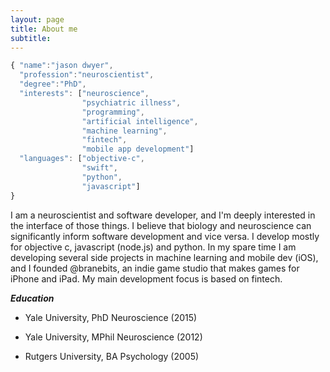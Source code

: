 ```yaml
---
layout: page
title: About me
subtitle: 
---
```


```javascript
{ "name":"jason dwyer",
  "profession":"neuroscientist",
  "degree":"PhD",
  "interests": ["neuroscience",
                "psychiatric illness",
                "programming", 
                "artificial intelligence",
                "machine learning",
                "fintech",
                "mobile app development"]
  "languages": ["objective-c",
                "swift",
                "python",
                "javascript"]
}
```

I am a neuroscientist and software developer, and I'm deeply interested in the interface of those things. I believe that biology and neuroscience can significantly inform software development and vice versa. I develop mostly for objective c, javascript (node.js) and python. In my spare time I am developing several side projects in machine learning and mobile dev (iOS), and I founded @branebits, an indie game studio that makes games for iPhone and iPad. My main development focus is based on fintech.

**_Education_**

- Yale University, PhD Neuroscience (2015)

- Yale University, MPhil Neuroscience (2012)

- Rutgers University, BA Psychology (2005)
